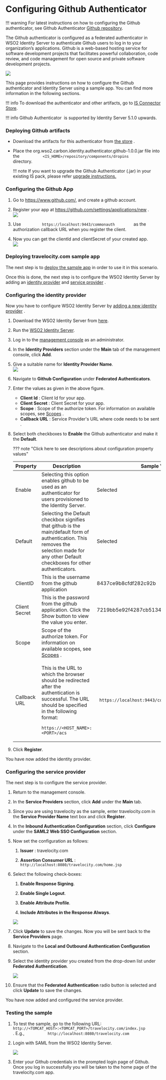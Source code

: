 # Configuring Github Authenticator

!!! warning
    For latest instructions on how to configuring the Github authenticator,
    see Github Authenticator [Github
    repository](https://github.com/wso2-extensions/identity-outbound-auth-github/tree/master/docs).
    
The Github authenticator is configured as a federated authenticator in
WSO2 Identity Server to authenticate Github users to log in to your
organization’s applications. Github is a web-based hosting service for
software development projects that facilitates powerful collaboration,
code review, and code management for open source and private software
development projects.

![](../../assets/img/49774662/76746205.png) 

This page provides instructions on how to configure the Github
authenticator and Identity Server using a sample app. You can find more
information in the following sections.

!!! info 
        To download the authenticator and other artifacts, go to [IS Connector
        Store](https://store.wso2.com/store/assets/isconnector/details/bfed96a9-0d79-4770-9c55-22378d3a2812).

!!! info 
    Github Authenticator  is supported by Identity Server 5.1.0 upwards.

### Deploying Github artifacts

-   Download the artifacts for this authenticator from [the
    store](https://store.wso2.com/store/assets/isconnector/details/bfed96a9-0d79-4770-9c55-22378d3a2812)
    .

-   Place the org.wso2.carbon.identity.authenticator.github-1.0.0.jar
    file into the
    `           <IS_HOME>/repository/components/dropins          `
    directory.

    !!! note
        If you want to upgrade the Github Authenticator (.jar) in your
        existing IS pack, please refer [upgrade
        instructions.](../../develop/upgrading-an-authenticator)
    

### Configuring the Github App

1.  Go to <https://www.github.com/>, and create a github account.
2.  Register your app at <https://github.com/settings/applications/new>
    .  
    ![](../../assets/img/49774670/49971235.png) 

3.  Use `          https://localhost:9443/commonauth         ` as the
    authorization callback URL when you register the client.

4.  Now you can get the clientId and clientSecret of your created app.  
    ![](../../assets/img/49774670/49971238.png) 

### Deploying travelocity.com sample app

The next step is to [deploy the sample app](../../develop/deploying-the-sample-app)
in order to use it in this scenario.

Once this is done, the next step is to configure the WSO2 Identity
Server by adding an [identity
provider](../../learn/adding-and-configuring-an-identity-provider)
and [service
provider](../../learn/adding-and-configuring-a-service-provider)
.

### Configuring the identity provider

Now you have to configure WSO2 Identity Server by [adding a new identity
provider](../../learn/adding-and-configuring-an-identity-provider)
.

1.  Download the WSO2 Identity Server from
    [here](http://wso2.com/products/identity-server/).

2.  Run the [WSO2 Identity
    Server](../../setup/running-the-product).
3.  Log in to the [management
    console](../../setup/getting-started-with-the-management-console)
    as an administrator.
4.  In the **Identity Providers** section under the **Main** tab of the
    management console, click **Add**.
5.  Give a suitable name for **Identity Provider Name**.  
    ![](../../assets/img/49774670/49971239.png) 
6.  Navigate to **Github Configuration** under **Federated
    Authenticators**.

7.  Enter the values as given in the above figure.

    -   **Client Id** : Client Id for your app.
    -   **Client Secret** : Client Secret for your app.
    -   **Scope** : Scope of the authorize token. For information on
        available scopes, see
        [Scopes](https://developer.github.com/apps/building-oauth-apps/scopes-for-oauth-apps/)
        .
    -   **Callback URL** : Service Provider's URL where code needs to be
        sent .

8.  Select both checkboxes to **Enable** the Github authenticator and
    make it the **Default**.

    ??? note "Click here to see descriptions about configuration property values"
        <table style="width:100%;">
        <colgroup>
        <col style="width: 7%" />
        <col style="width: 83%" />
        <col style="width: 9%" />
        </colgroup>
        <thead>
        <tr class="header">
        <th>Property</th>
        <th>Description</th>
        <th>Sample Value</th>
        </tr>
        </thead>
        <tbody>
        <tr class="odd">
        <td>Enable</td>
        <td>Selecting this option enables github to be used as an authenticator for users provisioned to the Identity Server.</td>
        <td>Selected</td>
        </tr>
        <tr class="even">
        <td>Default</td>
        <td>Selecting the Default checkbox signifies that github is the main/default form of authentication. This removes the selection made for any other Default checkboxes for other authenticators.</td>
        <td>Selected</td>
        </tr>
        <tr class="odd">
        <td>ClientID</td>
        <td>This is the username from the github application</td>
        <td>8437ce9b8cfdf282c92b</td>
        </tr>
        <tr class="even">
        <td>Client Secret</td>
        <td>This is the password from the github application. Click the Show button to view the value you enter.</td>
        <td>7219bb5e92f4287cb5134b73760e039e55d235d</td>
        </tr>
        <tr class="odd">
        <td>Scope</td>
        <td>Scope of the authorize token. For information on available scopes, see <a href="https://developer.github.com/apps/building-oauth-apps/scopes-for-oauth-apps/">Scopes</a> .</td>
        <td><br />
        </td>
        </tr>
        <tr class="even">
        <td>Callback URL</td>
        <td><div class="content-wrapper">
        <p>This is the URL to which the browser should be redirected after the authentication is successful. The URL should be specified in the following format:<br />
        <code>                   https://&lt;HOST_NAME&gt;:&lt;PORT&gt;/acs                  </code></p>
        </div></td>
        <td><code>                 https://localhost:9443/commonauth                </code></td>
        </tr>
        </tbody>
        </table>

9.  Click **Register**.

You have now added the identity provider.

### Configuring the service provider

The next step is to configure the service provider.

1.  Return to the management console.

2.  In the **Service Providers** section, click **Add** under the
    **Main** tab.

3.  Since you are using travelocity as the sample, enter travelocity.com
    in the **Service Provider Name** text box and click **Register**.

4.  In the **Inbound Authentication Configuration** section, click
    **Configure** under the **SAML2 Web SSO Configuration** section.

5.  Now set the configuration as follows:

    1.  **Issuer** : travelocity.com

    2.  **Assertion Consumer URL** :
        `             http://localhost:8080/travelocity.com/home.jsp            `

6.  Select the following check-boxes:
    1.  **Enable Response Signing**.

    2.  **Enable Single Logout**.

    3.  **Enable Attribute Profile**.

    4.  **Include Attributes in the Response Always**.

    ![](../../assets/img/49774670/85361222.png) 
    
7.  Click **Update** to save the changes. Now you will be sent back to
    the **Service Providers** page.

8.  Navigate to the **Local and Outbound Authentication Configuration**
    section.

9.  Select the identity provider you created from the drop-down list
    under **Federated Authentication**.

    ![](../../assets/img/49774670/49971240.png) 

10. Ensure that the **Federated Authentication** radio button is
    selected and click **Update** to save the changes.

You have now added and configured the service provider.

### Testing the sample

1.  To test the sample, go to the following URL:
    `           http://<TOMCAT_HOST>:<TOMCAT_PORT>/travelocity.com/index.jsp          `
    . E.g., `           http://localhost:8080/travelocity.com          `

2.  Login with SAML from the WSO2 Identity Server.

    ![](../../assets/img/49774670/85361224.jpeg) 

3.  Enter your Github credentials in the prompted login page of Github.
    Once you log in successfully you will be taken to the home page of
    the travelocity.com app.